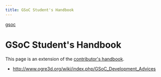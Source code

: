 ```yaml
---
title: GSoC Student's Handbook
---
```

<div class="tags"><span>
	<a href="/tag/gsoc.html" class="wikilink1" title="tag:gsoc" rel="tag">gsoc</a>
</span></div>

<h1 class="sectionedit1" id="gsoc_student_s_handbook">GSoC Student's Handbook</h1>
<div class="level1">

<p>
This page is an extension of the <a href="http://www.jmonkeyengine.com/wiki/doku.php/contributors_handbook" class="urlextern" title="http://www.jmonkeyengine.com/wiki/doku.php/contributors_handbook" rel="nofollow">contributor's handbook</a>.
</p>
<ul>
<li class="level1"><div class="li"> <a href="http://www.ogre3d.org/wiki/index.php/GSoC_Development_Advices" class="urlextern" title="http://www.ogre3d.org/wiki/index.php/GSoC_Development_Advices" rel="nofollow">http://www.ogre3d.org/wiki/index.php/GSoC_Development_Advices</a></div>
</li>
</ul>

</div>
<!-- EDIT1 SECTION "GSoC Student's Handbook" [15-] -->
